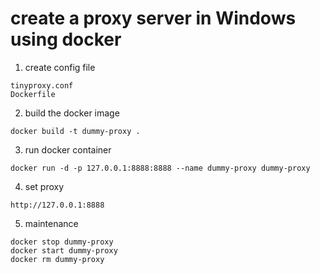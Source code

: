 # create a proxy server in Windows using docker

1. create config file
```   
tinyproxy.conf
Dockerfile
```
2. build the docker image
```
docker build -t dummy-proxy .
```
3. run docker container
```
docker run -d -p 127.0.0.1:8888:8888 --name dummy-proxy dummy-proxy
```
4. set proxy
```
http://127.0.0.1:8888
```
5. maintenance
```
docker stop dummy-proxy
docker start dummy-proxy
docker rm dummy-proxy
```
